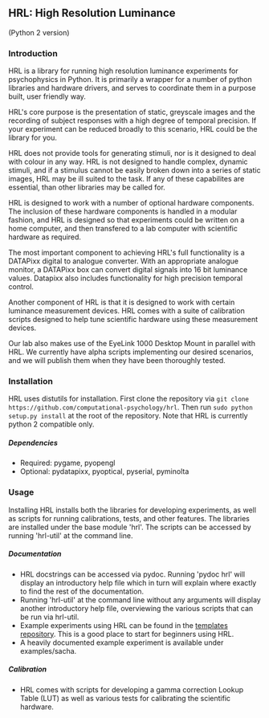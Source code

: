 ## HRL: High Resolution Luminance ## 
(Python 2 version)

### Introduction ###


HRL is a library for running high resolution luminance experiments for
psychophysics in Python. It is primarily a wrapper for a number of python
libraries and hardware drivers, and serves to coordinate them in a purpose
built, user friendly way.

HRL's core purpose is the presentation of static, greyscale images and
the recording of subject responses with a high degree of temporal precision. If
your experiment can be reduced broadly to this scenario, HRL could be the
library for you.

HRL does not provide tools for generating stimuli, nor is it designed to deal
with colour in any way. HRL is not designed to handle complex, dynamic stimuli, and
if a stimulus cannot be easily broken down into a series of static images, HRL
may be ill suited to the task. If any of these capabilites are essential, than
other libraries may be called for.

HRL is designed to work with a number of optional hardware components. The
inclusion of these hardware components is handled in a modular fashion, and HRL
is designed so that experiments could be written on a home computer, and then
transfered to a lab computer with scientific hardware as required.

The most important component to achieving HRL's full functionality is a
DATAPixx digital to analogue converter. With an appropriate analogue monitor,
a DATAPixx box can convert digital signals into 16 bit luminance values.
Datapixx also includes functionality for high precision temporal control.

Another component of HRL is that it is designed to work with certain luminance
measurement devices. HRL comes with a suite of calibration scripts designed to
help tune scientific hardware using these measurement devices.

Our lab also makes use of the EyeLink 1000 Desktop Mount in parallel with HRL.
We currently have alpha scripts implementing our desired scenarios, and we will
publish them when they have been thoroughly tested.


### Installation ###


HRL uses distutils for installation. First clone the repository via
```git clone https://github.com/computational-psychology/hrl```.
Then run 
```sudo python setup.py install```
at the root of the repository. Note that HRL is currently python 2 compatible only.
  

##### Dependencies #####

- Required: pygame, pyopengl
- Optional: pydatapixx, pyoptical, pyserial, pyminolta


### Usage ###


Installing HRL installs both the libraries for developing experiments, as well as scripts
for running calibrations, tests, and other features. The libraries are installed under the
base module 'hrl'. The scripts can be accessed by running 'hrl-util' at the command line.

##### Documentation #####

- HRL docstrings can be accessed via pydoc. Running 'pydoc hrl' will display an
  introductory help file which in turn will explain where exactly to find the rest of the
  documentation.
- Running 'hrl-util' at the command line without any arguments will display another
  introductory help file, overviewing the various scripts that can be run via hrl-util.
- Example experiments using HRL can be found in the [templates repository](https://github.com/computational-psychology/template_experiment). This is a good place to start for beginners using HRL.
- A heavily documented example experiment is available under examples/sacha.


##### Calibration #####

- HRL comes with scripts for developing a gamma correction Lookup Table (LUT) as well as
  various tests for calibrating the scientific hardware.

